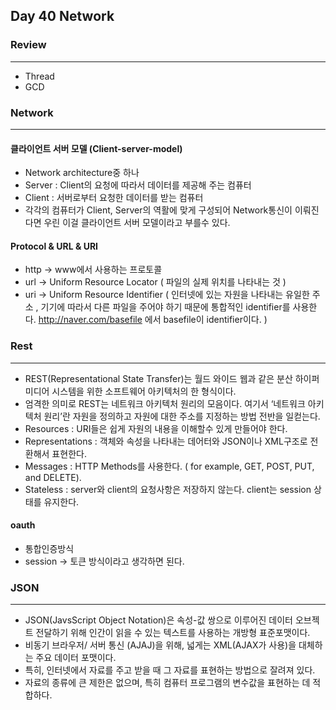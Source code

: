 ## Day 40 Network

### Review
***
- Thread
- GCD

### Network
***
#### 클라이언트 서버 모델 (Client-server-model)
 - Network architecture중 하나
 - Server : Client의 요청에 따라서 데이터를 제공해 주는 컴퓨터
 - Client : 서버로부터 요청한 데이터를 받는 컴퓨터
 - 각각의 컴퓨터가 Client, Server의 역활에 맞게 구성되어 Network통신이 이뤄진다면 우린 이걸 클라이언트 서버 모델이라고 부를수 있다. 


#### Protocol & URL & URI
 - http -> www에서 사용하는 프로토콜
 - url -> Uniform Resource Locator ( 파일의 실제 위치를 나타내는 것 ) 
 - uri -> Uniform Resource Identifier ( 인터넷에 있는 자원을 나타내는 유일한 주소 , 기기에 따라서 다른 파일을 주어야 하기 때문에 통합적인 identifier를 사용한다. http://naver.com/basefile 에서 basefile이 identifier이다.  )


### Rest
***
 - REST(Representational State Transfer)는 월드 와이드 웹과 같은 분산 하이퍼미디어 시스템을 위한 소프트웨어 아키텍처의 한 형식이다. 
 - 엄격한 의미로 REST는 네트워크 아키텍처 원리의 모음이다. 여기서 ‘네트워크 아키텍처 원리’란 자원을 정의하고 자원에 대한 주소를 지정하는 방법 전반을 일컫는다.
 - Resources : URI들은 쉽게 자원의 내용을 이해할수 있게 만들어야 한다. 
 - Representations :  객체와 속성을 나타내는 데어터와 JSON이나 XML구조로 전환해서 표현한다. 
 - Messages : HTTP Methods를 사용한다. ( for example, GET, POST, PUT, and DELETE).
 - Stateless : server와 client의 요청사항은 저장하지 않는다. client는 session 상태를 유지한다. 

#### oauth

 - 통합인증방식 
 - session -> 토큰 방식이라고 생각하면 된다. 


### JSON
***
 - JSON(JavsScript Object Notation)은 속성-값 쌍으로 이루어진 데이터 오브젝트 전달하기 위해 인간이 읽을 수 있는 텍스트를 사용하는 개방형 표준포맷이다. 
 - 비동기 브라우저/ 서버 통신 (AJAJ)을 위해, 넓게는 XML(AJAX가 사용)을 대체하는 주요 데이터 포맷이다. 
 - 특히, 인터넷에서 자료를 주고 받을 때 그 자료를 표현하는 방법으로 잘려져 있다. 
 - 자료의 종류에 큰 제한은 없으며, 특히 컴퓨터 프로그램의 변수값을 표현하는 데 적합하다. 



